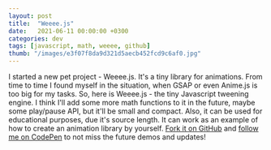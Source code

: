 ```yaml
---
layout: post
title:  "Weeee.js"
date:   2021-06-11 00:00:00 +0300
categories: dev
tags: [javascript, math, weeee, github]
thumb: "/images/e3f07f8da9d321d5aecb452fcd9c6af0.jpg"
---
```


I started a new pet project - Weeee.js. It's a tiny library for animations. From time to time I found myself in the situation, when GSAP or even Anime.js is too big for my tasks. So, here is Weeee.js - the tiny Javascript tweening engine. I think I'll add some more math functions to it in the future, maybe some play/pause API, but it'll be small and compact. Also, it can be used for educational purposes, due it's source length. It can work as an example of how to create an animation library by yourself. <a href='https://github.com/sfi0zy/weeee'>Fork it on GitHub</a> and <a href='https://codepen.io/sfi0zy'>follow me on CodePen</a> to not miss the future demos and updates!

